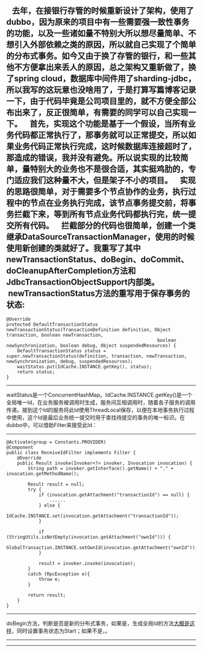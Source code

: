     去年，在接银行存管的时候重新设计了架构，使用了dubbo，因为原来的项目中有一些需要强一致性事务的功能，以及一些诸如量不特别大所以想尽量简单、不想引入外部依赖之类的原因，所以就自己实现了个简单的分布式事务。如今又由于换了存管的银行，和一些其他不方便拿出来丢人的原因，总之架构又重新做了，换了spring cloud，数据库中间件用了sharding-jdbc，所以我写的这玩意也没啥用了，于是打算写篇博客记录一下，由于代码毕竟是公司项目里的，就不方便全部公布出来了，反正很简单，有需要的同学可以自己实现一下。
    首先，实现这个功能是基于一个假设，当所有业务代码都正常执行了，那事务就可以正常提交，所以如果业务代码正常执行完成，这时候数据库连接超时了，那造成的错误，我并没有避免。所以说实现的比较简单，量特别大的业务也不是很合适，其实挺鸡肋的，专门适应我们这种量不大，但是架子不小的项目。
    实现的思路很简单，对于需要多个节点协作的业务，执行过程中的节点在业务执行完成，该节点事务提交前，将事务拦截下来，等到所有节点业务代码都执行完，统一提交所有代码。
    拦截部分的代码也很简单，创建一个类继承DataSourceTransactionManager，使用的时候使用新创建的类就好了。我重写了其中newTransactionStatus、doBegin、doCommit、doCleanupAfterCompletion方法和JdbcTransactionObjectSupport内部类。
    newTransactionStatus方法的重写用于保存事务的状态:   
-----

    @Override
    protected DefaultTransactionStatus newTransactionStatus(TransactionDefinition definition, Object transaction, boolean newTransaction,
                                                            boolean newSynchronization, boolean debug, Object suspendedResources) {
        DefaultTransactionStatus status = super.newTransactionStatus(definition, transaction, newTransaction, newSynchronization, debug, suspendedResources);
        waitStatus.put(IdCache.INSTANCE.getKey(), status);
        return status;
    }

-----

  waitStatus是一个ConcurrentHashMap。IdCache.INSTANCE.getKey()是一个全局唯一Id，在业务服务被调用时生成，服务间互相调用时，随着各子服务的调用传递。接到这个Id的服务将此Id使用ThreadLocal保存，以便在本地事务执行过程中使用，这个Id是最后业务统一提交时用于查找待提交的事务的唯一标识。在dubbo中，可以借助Filter来接受此Id：

-----

    @Activate(group = Constants.PROVIDER)
    @Component
    public class ReceiveIdFilter implements Filter {
        @Override
        public Result invoke(Invoker<?> invoker, Invocation invocation) {
            String path = invoker.getInterface().getName() + "." + invocation.getMethodName();

            Result result = null;
            try {
                if (invocation.getAttachment("transactionId") == null) {
                    ......
                } else {
                    IdCache.INSTANCE.set(invocation.getAttachment("transactionId"));
                }

                if (StringUtils.isNotEmpty(invocation.getAttachment("ownId"))) {
                    GlobalTransaction.INSTANCE.setOwnId(invocation.getAttachment("ownId"));
                }

                result = invoker.invoke(invocation);
            }
            catch (RpcException e){
                throw e;
            }

            return result;
        }
    }

-----

  doBegin方法，判断是否是新的分布式事务，如果是，生成全局Id的方法[大概是这样](https://github.com/saaavsaaa/warn-report/blob/master/src/main/java/util/IdGenerator.java)，同时设置事务状态为Start；如果不是，。

-----



-----

```markdown



```
